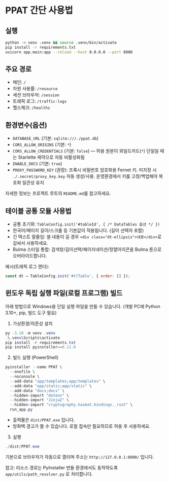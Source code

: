 # PPAT 간단 사용법

## 실행
```bash
python -m venv .venv && source .venv/bin/activate
pip install -r requirements.txt
uvicorn app.main:app --reload --host 0.0.0.0 --port 8000
```

## 주요 경로
- 메인: `/`
- 자원 사용률: `/resource`
- 세션 브라우저: `/session`
- 트래픽 로그: `/traffic-logs`
- 헬스체크: `/healthz`

## 환경변수(옵션)
- `DATABASE_URL` (기본: `sqlite:///./ppat.db`)
- `CORS_ALLOW_ORIGINS` (기본: `*`)
- `CORS_ALLOW_CREDENTIALS` (기본: `false`) — 허용 원본이 와일드카드(`*`) 단일일 때는 Starlette 제약으로 자동 비활성화됨
- `ENABLE_DOCS` (기본: `true`)
- `PROXY_PASSWORD_KEY` (권장): 프록시 비밀번호 암호화용 Fernet 키. 미지정 시 `./.secret/proxy_key.key` 자동 생성/사용. 운영환경에서 키를 고정/백업해야 복호화 일관성 유지

자세한 정보는 프로젝트 루트의 `README.md`를 참고하세요.

## 테이블 공통 모듈 사용법
- 공통 초기화: `TableConfig.init('#tableId', { /* DataTables 옵션 */ })`
- 한국어/페이지 길이/스크롤 등 기본값이 적용됩니다. (길이 선택자 포함)
- 긴 텍스트 말줄임: 셀 내용이 길 경우 `<div class="dt-ellipsis">내용</div>`로 감싸서 사용하세요.
- Bulma 스타일 통합: 검색창/길이선택/페이지네이션/정렬아이콘을 Bulma 톤으로 오버라이드합니다.

예시(트래픽 로그 렌더):
```js
const dt = TableConfig.init('#tlTable', { order: [] });
```


## 윈도우 독립 실행 파일(로컬 프로그램) 빌드

아래 방법으로 Windows용 단일 실행 파일을 만들 수 있습니다. (개발 PC에 Python 3.10+, pip, 빌드 도구 필요)

1) 가상환경/의존성 설치
```powershell
py -3.10 -m venv .venv
.\.venv\Scripts\activate
pip install -r requirements.txt
pip install pyinstaller==6.11.0
```

2) 빌드 실행 (PowerShell)
```powershell
pyinstaller --name PPAT \
  --onefile \
  --noconsole \
  --add-data "app/templates;app/templates" \
  --add-data "app/static;app/static" \
  --add-data "docs;docs" \
  --hidden-import "dotenv" \
  --hidden-import "Jinja2" \
  --hidden-import "cryptography.hazmat.bindings._rust" \
  run_app.py
```

- 출력물은 `dist/PPAT.exe` 입니다.
- 방화벽 경고가 뜰 수 있습니다. 로컬 접속만 필요하므로 허용 후 사용하세요.

3) 실행
```powershell
./dist/PPAT.exe
```
기본으로 브라우저가 자동으로 열리며 주소는 `http://127.0.0.1:8000/` 입니다.

참고: 리소스 경로는 PyInstaller 번들 환경에서도 동작하도록 `app/utils/path_resolver.py` 로 처리합니다.

